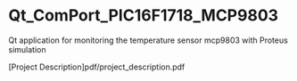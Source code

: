 # Qt_ComPort_PIC16F1718_MCP9803
Qt application for monitoring the temperature sensor mcp9803 with Proteus simulation

[Project Description]pdf/project_description.pdf
